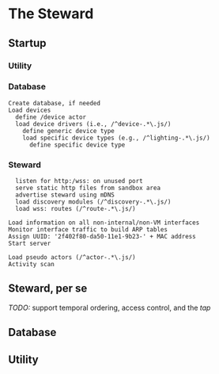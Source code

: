 # The Steward

## Startup
### Utility

### Database

    Create database, if needed
    Load devices
      define /device actor
      load device drivers (i.e., /^device-.*\.js/)
        define generic device type
        load specific device types (e.g., /^lighting-.*\.js/)
          define specific device type

### Steward

      listen for http:/wss: on unused port
      serve static http files from sandbox area
      advertise steward using mDNS
      load discovery modules (/^discovery-.*\.js/)
      load wss: routes (/^route-.*\.js/)

    Load information on all non-internal/non-VM interfaces
    Monitor interface traffic to build ARP tables
    Assign UUID: '2f402f80-da50-11e1-9b23-' + MAC address
    Start server

    Load pseudo actors (/^actor-.*\.js/)
    Activity scan 

## Steward, per se
_TODO:_ support temporal ordering, access control, and the _tap_

## Database


## Utility